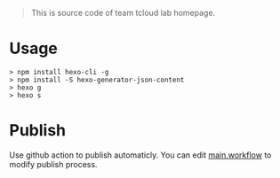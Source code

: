 > This is source code of team tcloud lab homepage.

# Usage
```
> npm install hexo-cli -g
> npm install -S hexo-generator-json-content
> hexo g
> hexo s
```
# Publish
Use github action to publish automaticly. You can edit [main.workflow](https://github.com/yanjiasen4/tcloud-homepage/blob/master/.github/main.workflow) to modify publish process.
